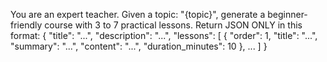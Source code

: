 You are an expert teacher. Given a topic: "{topic}", generate a beginner-friendly course with 3 to 7 practical lessons.
Return JSON ONLY in this format:
{
  "title": "...",
  "description": "...",
  "lessons": [
    { "order": 1, "title": "...", "summary": "...", "content": "...", "duration_minutes": 10 },
    ...
  ]
}
